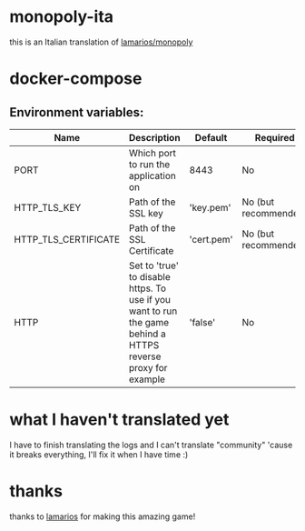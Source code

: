 # monopoly-ita
this is an Italian translation of [lamarios/monopoly](https://github.com/lamarios/monopoly)
# docker-compose
## Environment variables:


| Name | Description | Default | Required |
| ---- | -------| ---- | ---- |
| PORT | Which port to run the application on | 8443 | No |
| HTTP_TLS_KEY | Path of the SSL  key | 'key.pem' | No (but recommended) |
| HTTP_TLS_CERTIFICATE | Path of the SSL Certificate | 'cert.pem' | No (but recommended) |
| HTTP | Set to 'true' to disable https. To use if you want to run the game behind a HTTPS reverse proxy for example | 'false' | No |

# what I haven't translated yet
I have to finish translating the logs and I can't translate "community" 'cause it breaks everything, I'll fix it when I have time :)

# thanks
thanks to [lamarios](https://github.com/lamarios) for making this amazing game!
